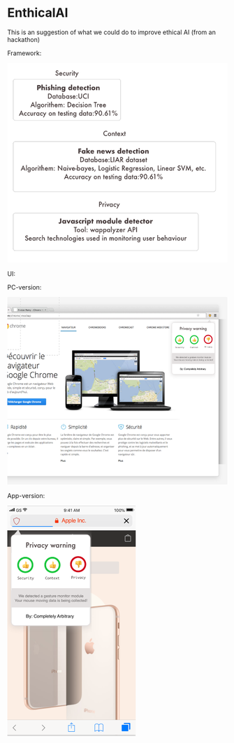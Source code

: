 # EnthicalAI
This is an suggestion of what we could do to improve ethical AI (from an hackathon)

Framework:

<img src="https://github.com/jayingq/EnthicalAI/blob/master/Framework.png" width="518" height="458">


UI:

PC-version:

<img src="https://github.com/jayingq/EnthicalAI/blob/master/Sketch/PC-demo.png" width="528" height="430">


App-version:

<img src="https://github.com/jayingq/EnthicalAI/blob/master/Sketch/App-demo.png" width="294" height="529">
